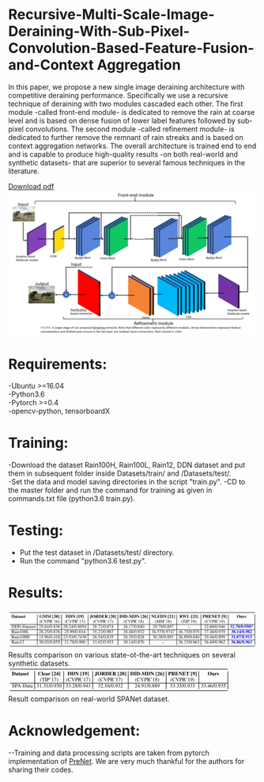 # Recursive-Multi-Scale-Image-Deraining-With-Sub-Pixel-Convolution-Based-Feature-Fusion-and-Context Aggregation
In this paper, we propose a new single image deraining architecture with competitive deraining performance. Specifically we use a recursive technique of deraining with two modules cascaded each other. The first module -called front-end module- is dedicated to remove the rain at coarse level and is based on dense fusion of lower label features followed by sub-pixel convolutions. The second module -called refinement module- is dedicated to further remove the remnant of rain streaks and is based on context aggregation networks. The overall architecture is trained end to end and is capable to produce high-quality results -on both real-world and synthetic datasets- that are superior to several famous techniques in the literature.

[Download pdf](https://ieeexplore.ieee.org/stamp/stamp.jsp?arnumber=9200612)
<img src = "/Graphical_Abstract/Graphical_abstract.PNG" >

# Requirements:
  -Ubuntu >=16.04\
  -Python3.6\
  -Pytorch >=0.4\
  -opencv-python, tensorboardX
# Training:
  -Download the dataset Rain100H, Rain100L, Rain12, DDN dataset and put them in subsequent folder inside Datasets/train/ and /Datasets/test/.\
  -Set the data and model saving directories in the script "train.py".
  -CD to the master folder and run the command for training as given in commands.txt file (python3.6 train.py).
# Testing:  
  - Put the test dataset in /Datasets/test/ directory.
  - Run the command "python3.6 test.py".
# Results:
<img src ="/Synthetic_result.PNG" >\
Results comparison on various state-ot-the-art techniques on several synthetic datasets.\
<img src = "/real_world_result.PNG">\
Result comparison on real-world SPANet dataset.

# Acknowledgement:
--Training and data processing scripts are taken from pytorch implementation of [PreNet](https://github.com/csdwren/PReNet). We are very much thankful for the authors for sharing their codes.
